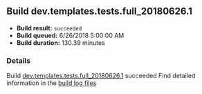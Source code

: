 ## Build dev.templates.tests.full_20180626.1
- **Build result:** `succeeded`
- **Build queued:** 6/26/2018 5:00:00 AM
- **Build duration:** 130.39 minutes
### Details
Build [dev.templates.tests.full_20180626.1](https://winappstudio.visualstudio.com/web/build.aspx?pcguid=a4ef43be-68ce-4195-a619-079b4d9834c2&builduri=vstfs%3a%2f%2f%2fBuild%2fBuild%2f25932) succeeded
Find detailed information in the [build log files](https://uwpctdiags.blob.core.windows.net/buildlogs/dev.templates.tests.full_20180626.1_logs.zip)

